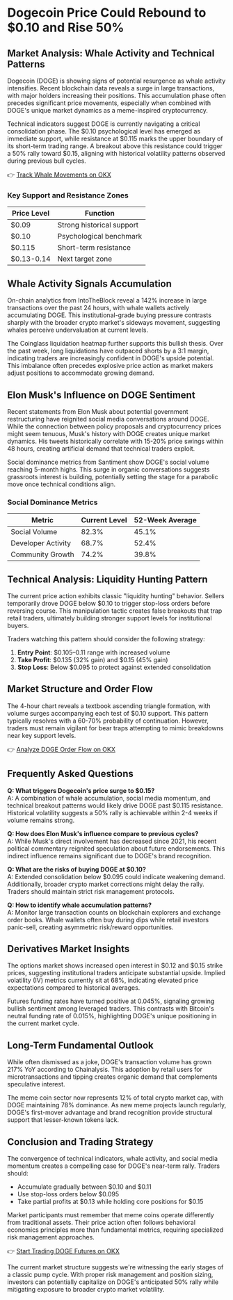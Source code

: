 # Dogecoin Price Could Rebound to $0.10 and Rise 50%  

## Market Analysis: Whale Activity and Technical Patterns  

Dogecoin (DOGE) is showing signs of potential resurgence as whale activity intensifies. Recent blockchain data reveals a surge in large transactions, with major holders increasing their positions. This accumulation phase often precedes significant price movements, especially when combined with DOGE's unique market dynamics as a meme-inspired cryptocurrency.  

Technical indicators suggest DOGE is currently navigating a critical consolidation phase. The $0.10 psychological level has emerged as immediate support, while resistance at $0.115 marks the upper boundary of its short-term trading range. A breakout above this resistance could trigger a 50% rally toward $0.15, aligning with historical volatility patterns observed during previous bull cycles.  

👉 [Track Whale Movements on OKX](https://bit.ly/okx-bonus)  

### Key Support and Resistance Zones  
| Price Level | Function                |  
|-------------|-------------------------|  
| $0.09       | Strong historical support |  
| $0.10       | Psychological benchmark   |  
| $0.115      | Short-term resistance     |  
| $0.13-0.14  | Next target zone          |  

## Whale Activity Signals Accumulation  

On-chain analytics from IntoTheBlock reveal a 142% increase in large transactions over the past 24 hours, with whale wallets actively accumulating DOGE. This institutional-grade buying pressure contrasts sharply with the broader crypto market's sideways movement, suggesting whales perceive undervaluation at current levels.  

The Coinglass liquidation heatmap further supports this bullish thesis. Over the past week, long liquidations have outpaced shorts by a 3:1 margin, indicating traders are increasingly confident in DOGE's upside potential. This imbalance often precedes explosive price action as market makers adjust positions to accommodate growing demand.  

## Elon Musk's Influence on DOGE Sentiment  

Recent statements from Elon Musk about potential government restructuring have reignited social media conversations around DOGE. While the connection between policy proposals and cryptocurrency prices might seem tenuous, Musk's history with DOGE creates unique market dynamics. His tweets historically correlate with 15-20% price swings within 48 hours, creating artificial demand that technical traders exploit.  

Social dominance metrics from Santiment show DOGE's social volume reaching 5-month highs. This surge in organic conversations suggests grassroots interest is building, potentially setting the stage for a parabolic move once technical conditions align.  

### Social Dominance Metrics  
| Metric              | Current Level | 52-Week Average |  
|---------------------|---------------|-----------------|  
| Social Volume       | 82.3%         | 45.1%           |  
| Developer Activity  | 68.7%         | 52.4%           |  
| Community Growth    | 74.2%         | 39.8%           |  

## Technical Analysis: Liquidity Hunting Pattern  

The current price action exhibits classic "liquidity hunting" behavior. Sellers temporarily drove DOGE below $0.10 to trigger stop-loss orders before reversing course. This manipulation tactic creates false breakouts that trap retail traders, ultimately building stronger support levels for institutional buyers.  

Traders watching this pattern should consider the following strategy:  
1. **Entry Point**: $0.105–0.11 range with increased volume  
2. **Take Profit**: $0.135 (32% gain) and $0.15 (45% gain)  
3. **Stop Loss**: Below $0.095 to protect against extended consolidation  

## Market Structure and Order Flow  

The 4-hour chart reveals a textbook ascending triangle formation, with volume surges accompanying each test of $0.10 support. This pattern typically resolves with a 60-70% probability of continuation. However, traders must remain vigilant for bear traps attempting to mimic breakdowns near key support levels.  

👉 [Analyze DOGE Order Flow on OKX](https://bit.ly/okx-bonus)  

## Frequently Asked Questions  

**Q: What triggers Dogecoin's price surge to $0.15?**  
A: A combination of whale accumulation, social media momentum, and technical breakout patterns would likely drive DOGE past $0.115 resistance. Historical volatility suggests a 50% rally is achievable within 2-4 weeks if volume remains strong.  

**Q: How does Elon Musk's influence compare to previous cycles?**  
A: While Musk's direct involvement has decreased since 2021, his recent political commentary reignited speculation about future endorsements. This indirect influence remains significant due to DOGE's brand recognition.  

**Q: What are the risks of buying DOGE at $0.10?**  
A: Extended consolidation below $0.095 could indicate weakening demand. Additionally, broader crypto market corrections might delay the rally. Traders should maintain strict risk management protocols.  

**Q: How to identify whale accumulation patterns?**  
A: Monitor large transaction counts on blockchain explorers and exchange order books. Whale wallets often buy during dips while retail investors panic-sell, creating asymmetric risk/reward opportunities.  

## Derivatives Market Insights  

The options market shows increased open interest in $0.12 and $0.15 strike prices, suggesting institutional traders anticipate substantial upside. Implied volatility (IV) metrics currently sit at 68%, indicating elevated price expectations compared to historical averages.  

Futures funding rates have turned positive at 0.045%, signaling growing bullish sentiment among leveraged traders. This contrasts with Bitcoin's neutral funding rate of 0.015%, highlighting DOGE's unique positioning in the current market cycle.  

## Long-Term Fundamental Outlook  

While often dismissed as a joke, DOGE's transaction volume has grown 217% YoY according to Chainalysis. This adoption by retail users for microtransactions and tipping creates organic demand that complements speculative interest.  

The meme coin sector now represents 12% of total crypto market cap, with DOGE maintaining 78% dominance. As new meme projects launch regularly, DOGE's first-mover advantage and brand recognition provide structural support that lesser-known tokens lack.  

## Conclusion and Trading Strategy  

The convergence of technical indicators, whale activity, and social media momentum creates a compelling case for DOGE's near-term rally. Traders should:  
- Accumulate gradually between $0.10 and $0.11  
- Use stop-loss orders below $0.095  
- Take partial profits at $0.13 while holding core positions for $0.15  

Market participants must remember that meme coins operate differently from traditional assets. Their price action often follows behavioral economics principles more than fundamental metrics, requiring specialized risk management approaches.  

👉 [Start Trading DOGE Futures on OKX](https://bit.ly/okx-bonus)  

The current market structure suggests we're witnessing the early stages of a classic pump cycle. With proper risk management and position sizing, investors can potentially capitalize on DOGE's anticipated 50% rally while mitigating exposure to broader crypto market volatility.